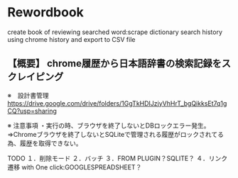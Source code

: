 # Rewordbook
create book of reviewing searched word:scrape dictionary search history using chrome history and export to CSV file

【概要】 
chrome履歴から日本語辞書の検索記録をスクレイピング
---

※　設計書管理
https://drive.google.com/drive/folders/1GgTkHDIJzjyVhHrT_bgQikksEt7q1gCQ?usp=sharing


※ 注意事項
・実行の時、ブラウザを終了しないとDBロックエラー発生。
⇒Chromeブラウザを終了しないとSQLiteで管理される履歴がロックされてる為、履歴を取得できない。


TODO
１．削除モード
２．バッチ
３．FROM PLUGIN？SQLITE？
４．リンク遷移 with One click:GOOGLESPREADSHEET？